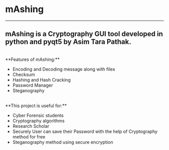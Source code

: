 # mAshing
---
## mAshing is a Cryptography GUI tool developed in python and pyqt5 by Asim Tara Pathak.
<br>
**Features of mAshing:**

- Encoding and Decoding message along with files
- Checksum
- Hashing and Hash Cracking
- Password Manager
- Steganography
<br>
**This project is useful for:**

- Cyber Forensic students
- Cryptography algorithms
- Research Scholar
- Securely User can save their Password with the help of Cryptography method for free
- Steganography method using secure encryption
